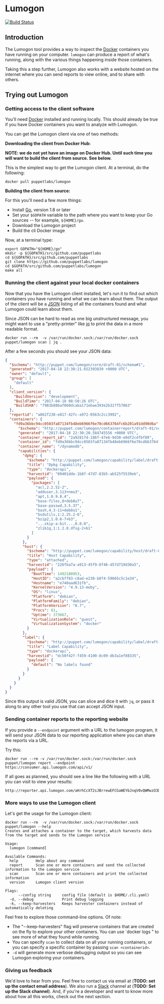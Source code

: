 # Lumogon

[![Build
Status](https://travis-ci.com/puppetlabs/lumogon.svg?token=RqtxRv25TsPVz69Qso5L&branch=master)](https://travis-ci.com/puppetlabs/lumogon)

## Introduction

The Lumogon tool provides a way to inspect the
[Docker](https://www.docker.com/) containers you have running on your computer.
`lumogon` can produce a report of what's running, along with the various things
happening inside those containers.

Taking this a step further, Lumogon also works with a website hosted on the internet
where you can send reports to view online, and to share with others.

## Trying out Lumogon

### Getting access to the client software

You'll need [Docker](https://www.docker.com/) installed and running locally.
This should already be true if you have Docker containers you want to analyze
with Lumogon.

You can get the Lumogon client via one of two methods:

**Downloading the client from Docker Hub:**

**NOTE: we do not yet have an image on Docker Hub. Until such time you will want to build the client from source. See below.**

This is the simplest way to get the Lumogon client. At a terminal, do the following:

``` shell
docker pull puppetlabs/lumogon
```

**Building the client from source:**

For this you'll need a few more things:

 - Install [Go](https://golang.org/dl/), version 1.8 or later
 - Set your `$GOPATH` variable to the path where you want to keep your Go sources -- for example, `${HOME}/go`.
 - Download the Lumogon project
 - Build the cli Docker image

Now, at a terminal type:

``` shell
export GOPATH="${HOME}/go"
mkdir -p ${GOPATH}/src/github.com/puppetlabs
cd ${GOPATH}/src/github.com/puppetlabs
git clone https://github.com/puppetlabs/lumogon
cd $GOPATH/src/github.com/puppetlabs/lumogon
make all
```

### Running the client against your local docker containers

Now that you have the Lumogon client installed, let's run it to find out which
containers you have running and what we can learn about them. The output of the
client will be a [JSON](https://en.wikipedia.org/wiki/JSON) listing of all the
containers found and what Lumogon could learn about them.

Since JSON can be hard to read as one big unstructured message, you might want
to use a "pretty-printer" like [jq](https://stedolan.github.io/jq/) to print the
data in a more readable format.

``` shell
docker run --rm  -v /var/run/docker.sock:/var/run/docker.sock puppet/lumogon scan | jq .
```

After a few seconds you should see your JSON data:

``` json
{
  "$schema": "http://puppet.com/lumogon/core/draft-01/schema#1",
  "generated": "2017-04-18 22:30:21.652393839 +0000 UTC",
  "owner": "default",
  "group": [
    "default"
  ],
  "client_version": {
    "BuildVersion": "development",
    "BuildTime": "2017-04-18 08:50:26 UTC",
    "BuildSHA": "7983b886af060dcaba171ebae393e2b31ff57063"
  },
  "reportid": "a862f238-e817-42fc-a972-0563c2cc3992",
  "containers": {
    "fd9a36bbc94cc0503fa87134fb48eb6966f6e70cd663764fc6b201a91dd90d6a": {
      "$schema": "http://puppet.com/lumogon/containerreport/draft-01/schema#1",
      "generated": "2017-04-18 22:30:20.584745556 +0000 UTC",
      "container_report_id": "2a92817d-186f-47e6-9d30-e0df2cdfbf89",
      "container_id": "fd9a36bbc94cc0503fa87134fb48eb6966f6e70cd663764fc6b201a91dd90d6a",
      "container_name": "/dynamodb",
      "capabilities": {
        "dpkg": {
          "$schema": "http://puppet.com/lumogon/capability/label/draft-01/schema#1",
          "title": "Dpkg Capability",
          "type": "dockerapi",
          "harvestid": "09401dde-1b8f-47d7-83b5-ab525f5539eb",
          "payload": {
            "packages": [
              "acl,2.2.52-2",
              "adduser,3.113+nmu3",
              "apt,1.0.9.8.4",
              "base-files,8+deb8u7",
              "base-passwd,3.5.37",
              "bash,4.3-11+deb8u1",
              "bsdutils,1:2.25.2-6",
              "bzip2,1.0.6-7+b3",
              "...skip-a-bit...,0.0.0",
              "zlib1g,1:1.2.8.dfsg-2+b1"
            ]
          }
        },
        "host": {
          "$schema": "http://puppet.com/lumogon/capability/host/draft-01/schema#1",
          "title": "Host Capability",
          "type": "attached",
          "harvestid": "226fba7a-a913-45f9-8f46-d57d719d30a5",
          "payload": {
            "BootTime": 1492180953,
            "HostID": "a2cbff83-c8ad-e238-b8f4-59665c5c1e34",
            "Hostname": "e740aad631fb",
            "KernelVersion": "4.9.13-moby",
            "OS": "linux",
            "Platform": "debian",
            "PlatformFamily": "debian",
            "PlatformVersion": "8.7",
            "Procs": 61,
            "Uptime": 373667,
            "VirtualizationRole": "guest",
            "VirtualizationSystem": "docker"
          }
        },
        "label": {
          "$schema": "http://puppet.com/lumogon/capability/label/draft-01/schema#1",
          "title": "Label Capability",
          "type": "dockerapi",
          "harvestid": "dc50f42f-f459-4100-8c09-db3a1ef88335",
          "payload": {
            "default": "No labels found"
          }
        }
      }
    }
  }
}
```

Since this output is valid JSON, you can slice and dice it with `jq`, or pass it
along to any other tool you use that can accept JSON input.

### Sending container reports to the reporting website

If you provide a `--endpoint` argument with a URL to the lumogon program,
it will send your JSON data to our reporting application where you can share the
reports via a URL.

Try this:

``` shell
docker run --rm -v /var/run/docker.sock:/var/run/docker.sock puppet/lumogon report --endpoint https://consumer.api.lumogon.com/api/v1/
```

If all goes as planned, you should see a line like the following with a URL you can visit to view your results:

```
http://reporter.api.lumogon.com/aHrhCcXT2sJBrrewEFCGaWEYbJnqV0vQWMwzO3Dzhbc=
```

### More ways to use the Lumogon client

Let's get the usage for the Lumogon client:

``` shell
docker run --rm  -v /var/run/docker.sock:/var/run/docker.sock puppet/lumogon --help
Creates and attaches a container to the target, which harvests data from the target and sends to the Lumogon service

Usage:
  lumogon [command]

Available Commands:
  help        Help about any command
  report      Scan one or more containers and send the collected information to the Lumogon service
  scan        Scan one or more containers and print the collected information
  version     Lumogon client version

Flags:
      --config string     config file (default is $HOME/.cli.yaml)
  -d, --debug             Print debug logging
  -k, --keep-harvesters   Keeps harvester containers instead of automatically deleting
```

Feel free to explore those command-line options.  Of note:

 - The "--keep-harvesters" flag will preserve containers that are created on the fly to explore your other containers. You can use `docker logs <containerid>" to see more of what they found while running.
 - You can specify `scan` to collect data on all your running containers, or you can specify a specific container by passing `scan <containerid>`.
 - `-d` will generate more verbose debugging output so you can see Lumogon exploring your containers.

### Giving us feedback

We'd love to hear from you. Feel free to contact us via email at (**TODO: set up the contact email address**). We also
run a [Slack](https://slack.com/) channel at (**TODO: Set up the Slack channel**). And, if you're a developer
and want to know more about how all this works, check out the next section.
